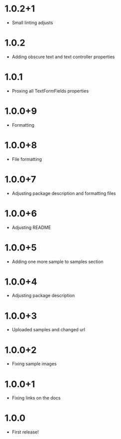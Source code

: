 # 1.0.2+1

-  Small linting adjusts

# 1.0.2

- Adding obscure text and text controller properties

# 1.0.1

- Proxing all TextFormFields properties

# 1.0.0+9

- Formatting

# 1.0.0+8

- File formatting

# 1.0.0+7

- Adjusting package description and formatting files

# 1.0.0+6

- Adjusting README

# 1.0.0+5

- Adding one more sample to samples section

# 1.0.0+4

- Adjusting package description

# 1.0.0+3

- Uploaded samples and changed url

# 1.0.0+2

- Fixing sample images

# 1.0.0+1

- Fixing links on the docs

# 1.0.0

- First release!
